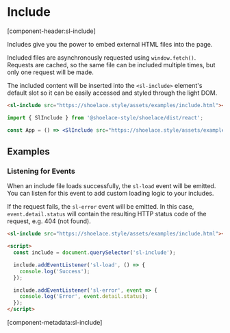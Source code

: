 # Include

[component-header:sl-include]

Includes give you the power to embed external HTML files into the page.

Included files are asynchronously requested using `window.fetch()`. Requests are cached, so the same file can be included multiple times, but only one request will be made.

The included content will be inserted into the `<sl-include>` element's default slot so it can be easily accessed and styled through the light DOM.

```html preview
<sl-include src="https://shoelace.style/assets/examples/include.html"></sl-include>
```

```jsx react
import { SlInclude } from '@shoelace-style/shoelace/dist/react';

const App = () => <SlInclude src="https://shoelace.style/assets/examples/include.html" />;
```

## Examples

### Listening for Events

When an include file loads successfully, the `sl-load` event will be emitted. You can listen for this event to add custom loading logic to your includes.

If the request fails, the `sl-error` event will be emitted. In this case, `event.detail.status` will contain the resulting HTTP status code of the request, e.g. 404 (not found).

```html
<sl-include src="https://shoelace.style/assets/examples/include.html"></sl-include>

<script>
  const include = document.querySelector('sl-include');

  include.addEventListener('sl-load', () => {
    console.log('Success');
  });

  include.addEventListener('sl-error', event => {
    console.log('Error', event.detail.status);
  });
</script>
```

[component-metadata:sl-include]
